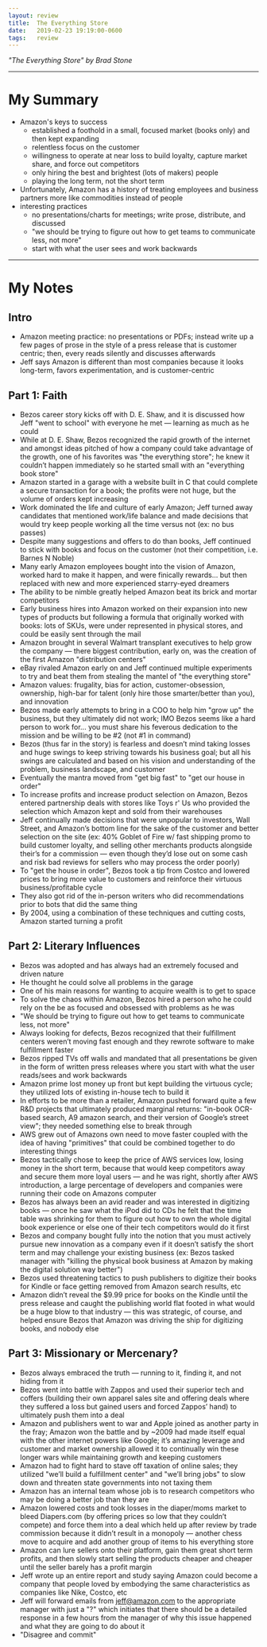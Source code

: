 ```yaml
---
layout: review
title:  The Everything Store
date:   2019-02-23 19:19:00-0600
tags:   review
---
```


_"The Everything Store" by Brad Stone_

---

# My Summary

- Amazon's keys to success
    - established a foothold in a small, focused market (books only) and then kept expanding
    - relentless focus on the customer
    - willingness to operate at near loss to build loyalty, capture market share, and force out competitors
    - only hiring the best and brightest (lots of makers) people
    - playing the long term, not the short term
- Unfortunately, Amazon has a history of treating employees and business partners more like commodities instead of people
- interesting practices
    - no presentations/charts for meetings; write prose, distribute, and discussed
    - "we should be trying to figure out how to get teams to communicate less, not more"
    - start with what the user sees and work backwards

---

# My Notes

## Intro

- Amazon meeting practice: no presentations or PDFs; instead write up a few pages of prose in the style of a press release that is customer centric; then, every reads silently and discusses afterwards
- Jeff says Amazon is different than most companies because it looks long-term, favors experimentation, and is customer-centric

## Part 1: Faith

- Bezos career story kicks off with D. E. Shaw, and it is discussed how Jeff "went to school" with everyone he met — learning as much as he could
- While at D. E. Shaw, Bezos recognized the rapid growth of the internet and amongst ideas pitched of how a company could take advantage of the growth, one of his favorites was "the everything store"; he knew it couldn’t happen immediately so he started small with an "everything book store"
- Amazon started in a garage with a website built in C that could complete a secure transaction for a book; the profits were not huge, but the volume of orders kept increasing
- Work dominated the life and culture of early Amazon; Jeff turned away candidates that mentioned work/life balance and made decisions that would try keep people working all the time versus not (ex: no bus passes)
- Despite many suggestions and offers to do than books, Jeff continued to stick with books and focus on the customer (not their competition, i.e. Barnes N Noble)
- Many early Amazon employees bought into the vision of Amazon, worked hard to make it happen, and were finically rewards... but then replaced with new and more experienced starry-eyed dreamers
- The ability to be nimble greatly helped Amazon beat its brick and mortar competitors
- Early business hires into Amazon worked on their expansion into new types of products but following a formula that originally worked with books: lots of SKUs, were under represented in physical stores, and could be easily sent through the mail
- Amazon brought in several Walmart transplant executives to help grow the company — there biggest contribution, early on, was the creation of the first Amazon "distribution centers"
- eBay rivaled Amazon early on and Jeff continued multiple experiments to try and beat them from stealing the mantel of "the everything store"
- Amazon values: frugality, bias for action, customer-obsession, ownership, high-bar for talent (only hire those smarter/better than you), and innovation
- Bezos made early attempts to bring in a COO to help him "grow up" the business, but they ultimately did not work; IMO Bezos seems like a hard person to work for... you must share his feverous dedication to the mission and be willing to be #2 (not #1 in command)
- Bezos (thus far in the story) is fearless and doesn’t mind taking losses and huge swings to keep striving towards his business goal; but all his swings are calculated and based on his vision and understanding of the problem, business landscape, and customer
- Eventually the mantra moved from "get big fast" to "get our house in order"
- To increase profits and increase product selection on Amazon, Bezos entered partnership deals with stores like Toys r' Us who provided the selection which Amazon kept and sold from their warehouses
- Jeff continually made decisions that were unpopular to investors, Wall Street, and Amazon’s bottom line for the sake of the customer and better selection on the site (ex: 40% Goblet of Fire w/ fast shipping promo to build customer loyalty, and selling other merchants products alongside their’s for a commission — even though they’d lose out on some cash and risk bad reviews for sellers who may process the order poorly)
- To "get the house in order", Bezos took a tip from Costco and lowered prices to bring more value to customers and reinforce their virtuous business/profitable cycle
- They also got rid of the in-person writers who did recommendations prior to bots that did the same thing
- By 2004, using a combination of these techniques and cutting costs, Amazon started turning a profit

## Part 2: Literary Influences

- Bezos was adopted and has always had an extremely focused and driven nature
- He thought he could solve all problems in the garage
- One of his main reasons for wanting to acquire wealth is to get to space
- To solve the chaos within Amazon, Bezos hired a person who he could rely on the be as focused and obsessed with problems as he was
- "We should be trying to figure out how to get teams to communicate less, not more"
- Always looking for defects, Bezos recognized that their fulfillment centers weren’t moving fast enough and they rewrote software to make fulfillment faster
- Bezos ripped TVs off walls and mandated that all presentations be given in the form of written press releases where you start with what the user reads/sees and work backwards
- Amazon prime lost money up front but kept building the virtuous cycle; they utilized lots of existing in-house tech to build it
- In efforts to be more than a retailer, Amazon pushed forward quite a few R&D projects that ultimately produced marginal returns: "in-book OCR-based search, A9 amazon search, and their version of Google’s street view"; they needed something else to break through
- AWS grew out of Amazons own need to move faster coupled with the idea of having "primitives" that could be combined together to do interesting things
- Bezos tactically chose to keep the price of AWS services low, losing money in the short term, because that would keep competitors away and secure them more loyal users — and he was right, shortly after AWS introduction, a large percentage of developers and companies were running their code on Amazons computer
- Bezos has always been an avid reader and was interested in digitizing books — once he saw what the iPod did to CDs he felt that the time table was shrinking for them to figure out how to own the whole digital book experience or else one of their tech competitors would do it first
- Bezos and company bought fully into the notion that you must actively pursue new innovation as a company even if it doesn’t satisfy the short term and may challenge your existing business (ex: Bezos tasked manager with "killing the physical book business at Amazon by making the digital solution way better")
- Bezos used threatening tactics to push publishers to digitize their books for Kindle or face getting removed from Amazon search results, etc
- Amazon didn’t reveal the $9.99 price for books on the Kindle until the press release and caught the publishing world flat footed in what would be a huge blow to that industry — this was strategic, of course, and helped ensure Bezos that Amazon was driving the ship for digitizing books, and nobody else

## Part 3: Missionary or Mercenary?

- Bezos always embraced the truth — running to it, finding it, and not hiding from it
- Bezos went into battle with Zappos and used their superior tech and coffers (building their own apparel sales site and offering deals where they suffered a loss but gained users and forced Zappos’ hand) to ultimately push them into a deal
- Amazon and publishers went to war and Apple joined as another party in the fray; Amazon won the battle and by ~2009 had made itself equal with the other internet powers like Google; it’s amazing leverage and customer and market ownership allowed it to continually win these longer wars while maintaining growth and keeping customers
- Amazon had to fight hard to stave off taxation of online sales; they utilized "we’ll build a fulfillment center" and "we’ll bring jobs" to slow down and threaten state governments into not taxing them
- Amazon has an internal team whose job is to research competitors who may be doing a better job than they are
- Amazon lowered costs and took losses in the diaper/moms market to bleed Diapers.com (by offering prices so low that they couldn’t compete) and force them into a deal which held up after review by trade commission because it didn’t result in a monopoly — another chess move to acquire and add another group of items to his everything store
- Amazon can lure sellers onto their platform, gain them great short term profits, and then slowly start selling the products cheaper and cheaper until the seller barely has a profit margin
- Jeff wrote up an entire report and study saying Amazon could become a company that people loved by embodying the same characteristics as companies like Nike, Costco, etc
- Jeff will forward emails from jeff@amazon.com to the appropriate manager with just a "?" which initiates that there should be a detailed response in a few hours from the manager of why this issue happened and what they are going to do about it
- "Disagree and commit"
